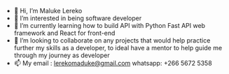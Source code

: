 - 👋 Hi, I’m Maluke Lereko
- 👀 I’m interested in being software developer
- 🌱 I’m currently learning how to build API with Python Fast API web framework and React for front-end
- 💞️ I’m looking to collaborate on any projects that would help practice further my skills as a developer, to ideal have a mentor to help guide me through my journey as developer
- 📫 My email : lerekomaduke@gmail.com whatsapp: +266 5672 5358

<!---
malukelereko/malukelereko is a ✨ special ✨ repository because its `README.md` (this file) appears on your GitHub profile.
You can click the Preview link to take a look at your changes.
--->
